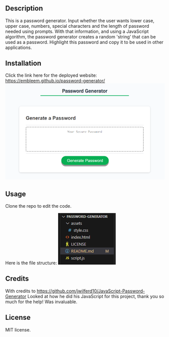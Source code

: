 # <Password Generator>

## Description

This is a password generator. Input whether the user wants lower case, upper case, numbers, special characters and the length of password needed using prompts. With that information, and using a JavaScript algorithm, the password generator creates a random 'string' that can be used as a password. Highlight this password and copy it to be used in other applications.

## Installation

Click the link here for the deployed website: https://embleem.github.io/password-generator/
![imageofwebsite](assets/img/password-generator.png)

## Usage

Clone the repo to edit the code. 

Here is the file structure:
![filestructure](assets/img/filestructure.png)

## Credits

With credits to https://github.com/jwilferd10/JavaScript-Password-Generator
Looked at how he did his JavaScript for this project, thank you so much for the help! Was invaluable.

## License

MIT license.